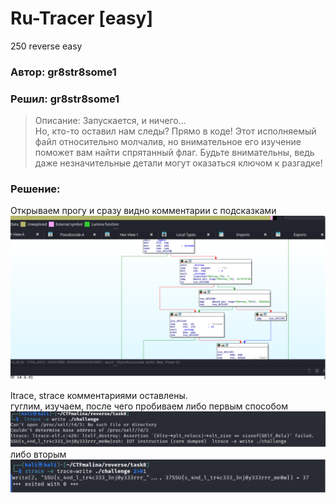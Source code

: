 # Ru-Tracer [easy]
250
reverse easy

### Автор: gr8str8some1
### Решил: gr8str8some1

> Описание: Запускается, и ничего... <br>
Но, кто-то оставил нам следы? Прямо в коде! Этот исполняемый файл относительно молчалив, но внимательное его изучение поможет вам найти спрятанный флаг. Будьте внимательны, ведь даже незначительные детали могут оказаться ключом к разгадке!

### Решение:
Открываем прогу и сразу видно комментарии с подсказками<br>
![img.png](images/img.png)

ltrace, strace комментариями оставлены. <br>
гуглим, изучаем, после чего пробиваем либо первым способом <br>
![img_1.png](images/img_1.png)
либо вторым
![img_2.png](images/img_2.png)

